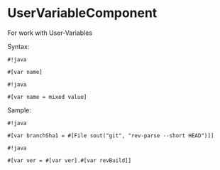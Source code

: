 # UserVariableComponent #

For work with User-Variables

Syntax:
```
#!java

#[var name]
```

```
#!java

#[var name = mixed value]
```

Sample:
```
#!java

#[var branchSha1 = #[File sout("git", "rev-parse --short HEAD")]]
```
```
#!java

#[var ver = #[var ver].#[var revBuild]]
```
